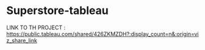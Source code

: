 # Superstore-tableau
LINK TO TH PROJECT : https://public.tableau.com/shared/426ZKMZDH?:display_count=n&:origin=viz_share_link
